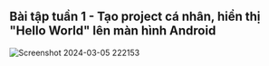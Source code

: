 ## Bài tập tuần 1 - Tạo project cá nhân, hiển thị "Hello World" lên màn hình Android
![Screenshot 2024-03-05 222153](https://github.com/LeDangThuong/NT118.O22_Practice/assets/100850960/87e17e30-2afe-4d5c-add9-8a364ac684f2)
